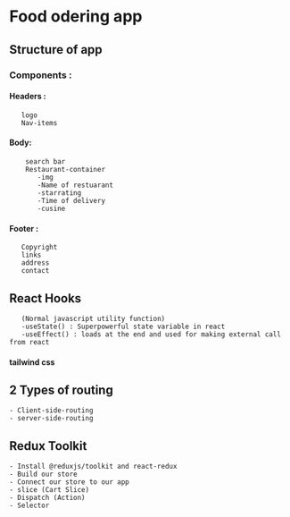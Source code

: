 # Food odering app

## Structure of app

### Components :

#### Headers :

       logo
       Nav-items

#### Body:

        search bar
        Restaurant-container
           -img
           -Name of restuarant
           -starrating
           -Time of delivery
           -cusine

#### Footer :

       Copyright
       links
       address
       contact

## React Hooks

       (Normal javascript utility function)
       -useState() : Superpowerful state variable in react
       -useEffect() : loads at the end and used for making external call from react

#### tailwind css

## 2 Types of routing

    - Client-side-routing
    - server-side-routing

## Redux Toolkit

    - Install @reduxjs/toolkit and react-redux
    - Build our store
    - Connect our store to our app
    - slice (Cart Slice)
    - Dispatch (Action)
    - Selector
